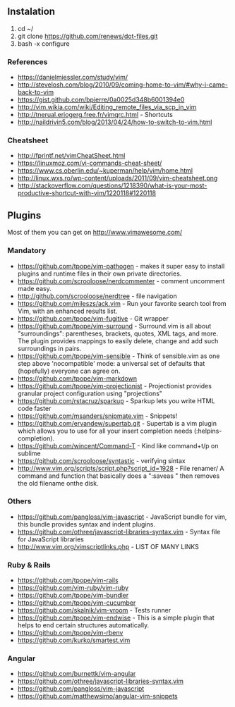 ## Instalation
1. cd ~/
2. git clone https://github.com/renews/dot-files.git
3. bash -x configure

### References
- https://danielmiessler.com/study/vim/
- http://stevelosh.com/blog/2010/09/coming-home-to-vim/#why-i-came-back-to-vim
- https://gist.github.com/bpierre/0a0025d348b6001394e0
- http://vim.wikia.com/wiki/Editing_remote_files_via_scp_in_vim
- http://tnerual.eriogerg.free.fr/vimqrc.html - Shortcuts
- http://naildrivin5.com/blog/2013/04/24/how-to-switch-to-vim.html

### Cheatsheet
- http://fprintf.net/vimCheatSheet.html
- https://linuxmoz.com/vi-commands-cheat-sheet/
- https://www.cs.oberlin.edu/~kuperman/help/vim/home.html
- http://linux.wxs.ro/wp-content/uploads/2011/09/vim-cheatsheet.png
- http://stackoverflow.com/questions/1218390/what-is-your-most-productive-shortcut-with-vim/1220118#1220118

## Plugins
Most of them you can get on http://www.vimawesome.com/

### Mandatory
- https://github.com/tpope/vim-pathogen - makes it super easy to install plugins and runtime files in their own private directories.
- https://github.com/scrooloose/nerdcommenter - comment uncomment made easy.
- http://github.com/scrooloose/nerdtree - file navigation
- https://github.com/mileszs/ack.vim - Run your favorite search tool from Vim, with an enhanced results list.
- https://github.com/tpope/vim-fugitive - Git wrapper
- https://github.com/tpope/vim-surround - Surround.vim is all about "surroundings": parentheses, brackets, quotes, XML tags, and more. The plugin provides mappings to easily delete, change and add such surroundings in pairs.
- https://github.com/tpope/vim-sensible - Think of sensible.vim as one step above 'nocompatible' mode: a universal set of defaults that (hopefully) everyone can agree on.
- https://github.com/tpope/vim-markdown
- https://github.com/tpope/vim-projectionist - Projectionist provides granular project configuration using "projections"
- https://github.com/rstacruz/sparkup - Sparkup lets you write HTML code faster
- https://github.com/msanders/snipmate.vim - Snippets!
- https://github.com/ervandew/supertab.git - Supertab is a vim plugin which allows you to use for all your insert completion needs (:helpins-completion).
- https://github.com/wincent/Command-T - Kind like command+t/p on sublime
- https://github.com/scrooloose/syntastic - verifying sintax
- http://www.vim.org/scripts/script.php?script_id=1928 - File renamer/ A command and function that basically does a ":saveas " then removes the old filename onthe disk.

### Others
- https://github.com/pangloss/vim-javascript - JavaScript bundle for vim, this bundle provides syntax and indent plugins.
- https://github.com/othree/javascript-libraries-syntax.vim - Syntax file for JavaScript libraries
- http://www.vim.org/vimscriptlinks.php - LIST OF MANY LINKS

### Ruby & Rails
- https://github.com/tpope/vim-rails
- https://github.com/vim-ruby/vim-ruby
- https://github.com/tpope/vim-bundler
- https://github.com/tpope/vim-cucumber
- https://github.com/skalnik/vim-vroom - Tests runner
- https://github.com/tpope/vim-endwise - This is a simple plugin that helps to end certain structures automatically.
- https://github.com/tpope/vim-rbenv
- https://github.com/kurko/smartest.vim

### Angular
- https://github.com/burnettk/vim-angular
- https://github.com/othree/javascript-libraries-syntax.vim
- https://github.com/pangloss/vim-javascript
- https://github.com/matthewsimo/angular-vim-snippets

